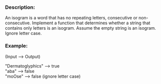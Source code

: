 ### Description:
An isogram is a word that has no repeating letters, consecutive or non-consecutive. Implement a function that determines whether a string that contains only letters is an isogram. Assume the empty string is an isogram. Ignore letter case.

### Example: 

(Input --> Output)

"Dermatoglyphics" --> true <br>
"aba" --> false <br>
"moOse" --> false (ignore letter case)